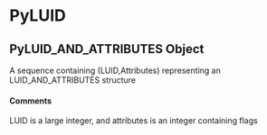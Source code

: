 # PyLUID

## PyLUID\_AND\_ATTRIBUTES Object

A sequence containing \(LUID,Attributes\) representing an LUID\_AND\_ATTRIBUTES structure

#### Comments
LUID is a large integer, and attributes is an integer containing flags